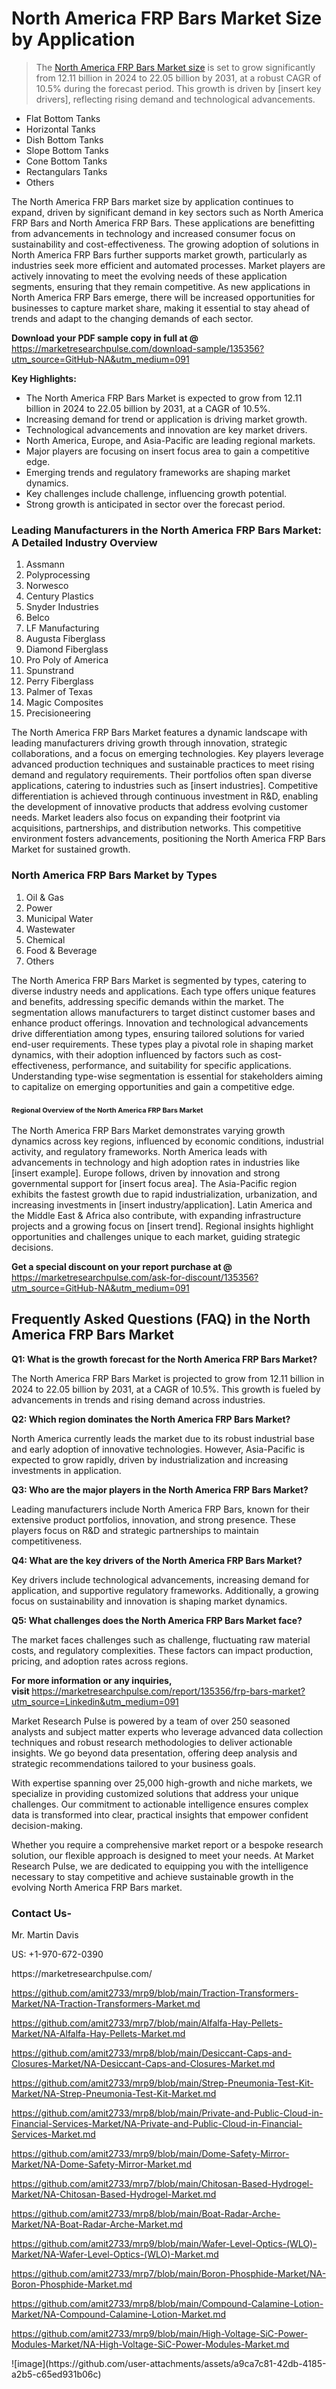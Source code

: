 <h1>North America FRP Bars Market&nbsp;Size by Application</h1><blockquote><p>The <a href="https://marketresearchpulse.com/download-sample/135356?utm_source=GitHub-NA&amp;utm_medium=091">North America FRP Bars Market size</a> is set to grow significantly from 12.11 billion in 2024 to 22.05 billion by 2031, at a robust CAGR of 10.5% during the forecast period. This growth is driven by [insert key drivers], reflecting rising demand and technological advancements.</p></blockquote><ul><li>Flat Bottom Tanks<li> Horizontal Tanks<li> Dish Bottom Tanks<li> Slope Bottom Tanks<li> Cone Bottom Tanks<li> Rectangulars Tanks<li> Others</li></ul><p>The North America FRP Bars market size by application continues to expand, driven by significant demand in key sectors such as North America FRP Bars and North America FRP Bars. These applications are benefitting from advancements in technology and increased consumer focus on sustainability and cost-effectiveness. The growing adoption of solutions in North America FRP Bars further supports market growth, particularly as industries seek more efficient and automated processes. Market players are actively innovating to meet the evolving needs of these application segments, ensuring that they remain competitive. As new applications in North America FRP Bars emerge, there will be increased opportunities for businesses to capture market share, making it essential to stay ahead of trends and adapt to the changing demands of each sector.</p><p><strong>Download your PDF sample copy in full at @ </strong><a href="https://marketresearchpulse.com/download-sample/135356?utm_source=GitHub-NA&amp;utm_medium=091">https://marketresearchpulse.com/download-sample/135356?utm_source=GitHub-NA&amp;utm_medium=091</a></p><p><strong>Key Highlights: </strong></p><ul><li>The North America FRP Bars Market is expected to grow from 12.11 billion in 2024 to 22.05 billion by 2031, at a CAGR of 10.5%.</li><li>Increasing demand for trend or application is driving market growth.</li><li>Technological advancements and innovation are key market drivers.</li><li>North America, Europe, and Asia-Pacific are leading regional markets.</li><li>Major players are focusing on insert focus area to gain a competitive edge.</li><li>Emerging trends and regulatory frameworks are shaping market dynamics.</li><li>Key challenges include challenge, influencing growth potential.</li><li>Strong growth is anticipated in sector over the forecast period.</li></ul><h3>Leading Manufacturers in the North America FRP Bars Market: A Detailed Industry Overview</h3><ol><li>Assmann</li><li>Polyprocessing</li><li>Norwesco</li><li>Century Plastics</li><li>Snyder Industries</li><li>Belco</li><li>LF Manufacturing</li><li>Augusta Fiberglass</li><li>Diamond Fiberglass</li><li>Pro Poly of America</li><li>Spunstrand</li><li>Perry Fiberglass</li><li>Palmer of Texas</li><li>Magic Composites</li><li>Precisioneering</li></ol><div class="flex max-w-full flex-col flex-grow"><div class="min-h-8 text-message flex w-full flex-col items-end gap-2 whitespace-normal break-words [.text-message+&amp;]:mt-5" dir="auto" data-message-author-role="assistant" data-message-id="fd8432e4-4910-450d-b182-61b7bfb0a01f" data-message-model-slug="gpt-4o"><div class="flex w-full flex-col gap-1 empty:hidden first:pt-[3px]"><div class="markdown prose w-full break-words dark:prose-invert light"><p>The North America FRP Bars Market features a dynamic landscape with leading manufacturers driving growth through innovation, strategic collaborations, and a focus on emerging technologies. Key players leverage advanced production techniques and sustainable practices to meet rising demand and regulatory requirements. Their portfolios often span diverse applications, catering to industries such as [insert industries]. Competitive differentiation is achieved through continuous investment in R&amp;D, enabling the development of innovative products that address evolving customer needs. Market leaders also focus on expanding their footprint via acquisitions, partnerships, and distribution networks. This competitive environment fosters advancements, positioning the North America FRP Bars Market for sustained growth.</p></div></div></div></div><h3>North America FRP Bars Market by Types</h3><ol><li>Oil & Gas<li> Power<li> Municipal Water<li> Wastewater<li> Chemical<li> Food & Beverage<li> Others</li></ol><div class="flex max-w-full flex-col flex-grow"><div class="min-h-8 text-message flex w-full flex-col items-end gap-2 whitespace-normal break-words [.text-message+&amp;]:mt-5" dir="auto" data-message-author-role="assistant" data-message-id="084470be-0bb7-4664-bddf-5156b4f41249" data-message-model-slug="gpt-4o-mini"><div class="flex w-full flex-col gap-1 empty:hidden first:pt-[3px]"><div class="markdown prose w-full break-words dark:prose-invert light"><p>The North America FRP Bars Market is segmented by types, catering to diverse industry needs and applications. Each type offers unique features and benefits, addressing specific demands within the market. The segmentation allows manufacturers to target distinct customer bases and enhance product offerings. Innovation and technological advancements drive differentiation among types, ensuring tailored solutions for varied end-user requirements. These types play a pivotal role in shaping market dynamics, with their adoption influenced by factors such as cost-effectiveness, performance, and suitability for specific applications. Understanding type-wise segmentation is essential for stakeholders aiming to capitalize on emerging opportunities and gain a competitive edge.</p></div></div></div></div><h3><span style="font-size: 11px;">Regional Overview of the North America FRP Bars Market</span></h3><div class="flex max-w-full flex-col flex-grow"><div class="min-h-8 text-message flex w-full flex-col items-end gap-2 whitespace-normal break-words [.text-message+&amp;]:mt-5" dir="auto" data-message-author-role="assistant" data-message-id="e9038762-ce64-4e30-91c9-9bd413514231" data-message-model-slug="gpt-4o-mini"><div class="flex w-full flex-col gap-1 empty:hidden first:pt-[3px]"><div class="markdown prose w-full break-words dark:prose-invert light"><p>The North America FRP Bars Market demonstrates varying growth dynamics across key regions, influenced by economic conditions, industrial activity, and regulatory frameworks. North America leads with advancements in technology and high adoption rates in industries like [insert example]. Europe follows, driven by innovation and strong governmental support for [insert focus area]. The Asia-Pacific region exhibits the fastest growth due to rapid industrialization, urbanization, and increasing investments in [insert industry/application]. Latin America and the Middle East &amp; Africa also contribute, with expanding infrastructure projects and a growing focus on [insert trend]. Regional insights highlight opportunities and challenges unique to each market, guiding strategic decisions.</p></div></div></div></div><p><strong>Get a special discount on your report purchase at @ </strong><a href="https://marketresearchpulse.com/ask-for-discount/135356?utm_source=GitHub-NA&amp;utm_medium=091">https://marketresearchpulse.com/ask-for-discount/135356?utm_source=GitHub-NA&amp;utm_medium=091</a></p><h2>Frequently Asked Questions (FAQ) in the North America FRP Bars Market</h2><p><strong>Q1: What is the growth forecast for the North America FRP Bars Market?</strong></p><p>The North America FRP Bars Market is projected to grow from 12.11 billion in 2024 to 22.05 billion by 2031, at a CAGR of 10.5%. This growth is fueled by advancements in trends and rising demand across industries.</p><p><strong>Q2: Which region dominates the North America FRP Bars Market?</strong></p><p>North America currently leads the market due to its robust industrial base and early adoption of innovative technologies. However, Asia-Pacific is expected to grow rapidly, driven by industrialization and increasing investments in application.</p><p><strong>Q3: Who are the major players in the North America FRP Bars Market?</strong></p><p>Leading manufacturers include North America FRP Bars, known for their extensive product portfolios, innovation, and strong presence. These players focus on R&amp;D and strategic partnerships to maintain competitiveness.</p><p><strong>Q4: What are the key drivers of the North America FRP Bars Market?</strong></p><p>Key drivers include technological advancements, increasing demand for application, and supportive regulatory frameworks. Additionally, a growing focus on sustainability and innovation is shaping market dynamics.</p><p><strong>Q5: What challenges does the North America FRP Bars Market face?</strong></p><p>The market faces challenges such as challenge, fluctuating raw material costs, and regulatory complexities. These factors can impact production, pricing, and adoption rates across regions.</p><p><strong>For more information or any inquiries, visit&nbsp;</strong><a href="https://marketresearchpulse.com/report/135356/frp-bars-market?utm_source=Linkedin&utm_medium=091">https://marketresearchpulse.com/report/135356/frp-bars-market?utm_source=Linkedin&utm_medium=091</a></p><p>Market Research Pulse is powered by a team of over 250 seasoned analysts and subject matter experts who leverage advanced data collection techniques and robust research methodologies to deliver actionable insights. We go beyond data presentation, offering deep analysis and strategic recommendations tailored to your business goals.</p><p>With expertise spanning over 25,000 high-growth and niche markets, we specialize in providing customized solutions that address your unique challenges. Our commitment to actionable intelligence ensures complex data is transformed into clear, practical insights that empower confident decision-making.</p><p>Whether you require a comprehensive market report or a bespoke research solution, our flexible approach is designed to meet your needs. At Market Research Pulse, we are dedicated to equipping you with the intelligence necessary to stay competitive and achieve sustainable growth in the evolving North America FRP Bars market.</p><h3><strong>Contact Us-</strong></h3><p>Mr. Martin Davis</p><p>US: +1-970-672-0390</p><p>https://marketresearchpulse.com/</p><p><a href="https://github.com/amit2733/mrp9/blob/main/Traction-Transformers-Market/NA-Traction-Transformers-Market.md">https://github.com/amit2733/mrp9/blob/main/Traction-Transformers-Market/NA-Traction-Transformers-Market.md</a></p><p><a href="https://github.com/amit2733/mrp7/blob/main/Alfalfa-Hay-Pellets-Market/NA-Alfalfa-Hay-Pellets-Market.md">https://github.com/amit2733/mrp7/blob/main/Alfalfa-Hay-Pellets-Market/NA-Alfalfa-Hay-Pellets-Market.md</a></p><p><a href="https://github.com/amit2733/mrp8/blob/main/Desiccant-Caps-and-Closures-Market/NA-Desiccant-Caps-and-Closures-Market.md">https://github.com/amit2733/mrp8/blob/main/Desiccant-Caps-and-Closures-Market/NA-Desiccant-Caps-and-Closures-Market.md</a></p><p><a href="https://github.com/amit2733/mrp9/blob/main/Strep-Pneumonia-Test-Kit-Market/NA-Strep-Pneumonia-Test-Kit-Market.md">https://github.com/amit2733/mrp9/blob/main/Strep-Pneumonia-Test-Kit-Market/NA-Strep-Pneumonia-Test-Kit-Market.md</a></p><p><a href="https://github.com/amit2733/mrp8/blob/main/Private-and-Public-Cloud-in-Financial-Services-Market/NA-Private-and-Public-Cloud-in-Financial-Services-Market.md">https://github.com/amit2733/mrp8/blob/main/Private-and-Public-Cloud-in-Financial-Services-Market/NA-Private-and-Public-Cloud-in-Financial-Services-Market.md</a></p><p><a href="https://github.com/amit2733/mrp9/blob/main/Dome-Safety-Mirror-Market/NA-Dome-Safety-Mirror-Market.md">https://github.com/amit2733/mrp9/blob/main/Dome-Safety-Mirror-Market/NA-Dome-Safety-Mirror-Market.md</a></p><p><a href="https://github.com/amit2733/mrp7/blob/main/Chitosan-Based-Hydrogel-Market/NA-Chitosan-Based-Hydrogel-Market.md">https://github.com/amit2733/mrp7/blob/main/Chitosan-Based-Hydrogel-Market/NA-Chitosan-Based-Hydrogel-Market.md</a></p><p><a href="https://github.com/amit2733/mrp8/blob/main/Boat-Radar-Arche-Market/NA-Boat-Radar-Arche-Market.md">https://github.com/amit2733/mrp8/blob/main/Boat-Radar-Arche-Market/NA-Boat-Radar-Arche-Market.md</a></p><p><a href="https://github.com/amit2733/mrp9/blob/main/Wafer-Level-Optics-(WLO)-Market/NA-Wafer-Level-Optics-(WLO)-Market.md">https://github.com/amit2733/mrp9/blob/main/Wafer-Level-Optics-(WLO)-Market/NA-Wafer-Level-Optics-(WLO)-Market.md</a></p><p><a href="https://github.com/amit2733/mrp7/blob/main/Boron-Phosphide-Market/NA-Boron-Phosphide-Market.md">https://github.com/amit2733/mrp7/blob/main/Boron-Phosphide-Market/NA-Boron-Phosphide-Market.md</a></p><p><a href="https://github.com/amit2733/mrp8/blob/main/Compound-Calamine-Lotion-Market/NA-Compound-Calamine-Lotion-Market.md">https://github.com/amit2733/mrp8/blob/main/Compound-Calamine-Lotion-Market/NA-Compound-Calamine-Lotion-Market.md</a></p><p><a href="https://github.com/amit2733/mrp9/blob/main/High-Voltage-SiC-Power-Modules-Market/NA-High-Voltage-SiC-Power-Modules-Market.md">https://github.com/amit2733/mrp9/blob/main/High-Voltage-SiC-Power-Modules-Market/NA-High-Voltage-SiC-Power-Modules-Market.md</a></p>
![image](https://github.com/user-attachments/assets/a9ca7c81-42db-4185-a2b5-c65ed931b06c)
